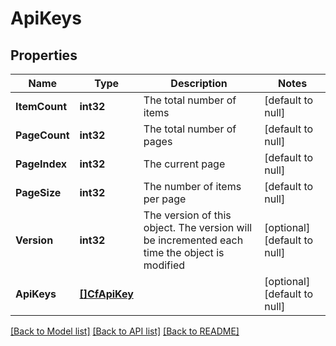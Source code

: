 # ApiKeys

## Properties
Name | Type | Description | Notes
------------ | ------------- | ------------- | -------------
**ItemCount** | **int32** | The total number of items | [default to null]
**PageCount** | **int32** | The total number of pages | [default to null]
**PageIndex** | **int32** | The current page | [default to null]
**PageSize** | **int32** | The number of items per page | [default to null]
**Version** | **int32** | The version of this object.  The version will be incremented each time the object is modified | [optional] [default to null]
**ApiKeys** | [**[]CfApiKey**](CfApiKey.md) |  | [optional] [default to null]

[[Back to Model list]](../README.md#documentation-for-models) [[Back to API list]](../README.md#documentation-for-api-endpoints) [[Back to README]](../README.md)

